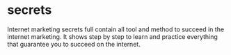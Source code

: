 # secrets
Internet marketing secrets full contain all tool and method to succeed in the internet marketing. It shows step by step to learn and practice everything that guarantee you to succeed on the internet.
